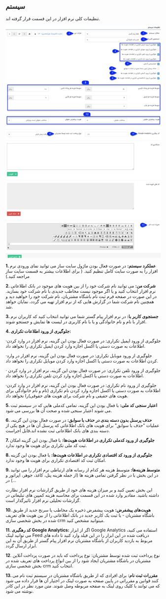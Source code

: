 ## سیستم



تنظیمات کلی نرم افزار در این قسمت قرار گرفته اند.

![](system.png)

**1. عملکرد سیستم:**   در صورت فعال بودن ماژول سایت ساز می توانید نمای ورودی نرم افزار را به صورت سایت کامل تنظیم کنید. ( برای اطلاعات بیشتر به قسمت سایت ساز مراجعه کنید.) 

**2. شرکت من:**  می توانید نام شرکت خود را از بین هویت های موجود در  بانک اطلاعاتی نرم افزار انتخاب کنید و یا اگر موجود نیست مخاطب جدیدی با نام شرکت خود بسازید. در این صورت در صفحه فرم ثبت نام باشگاه مشتریان، نام شرکت خود را خواهید دید و همچنین نام شرکت شما در گزارش هایی که از نرم افزار تهیه می گردد، نمایان خواهد شد.

**3. جستجوی کاربر با:**  در نرم افزار پیام گستر شما می توانید انتخاب کنید که کاربران نرم افزار با نام و نام خانوادگی و یا با نام کاربری در لیست ها نمایش  و جستجو شوند.

**4. جلوگیری از ورود اطلاعات تکراری:**

·جلوگیری از ورود ایمیل تکراری: در صورت فعال بودن این گزینه، نرم افزار در وارد کردن اطلاعات به صورت دستی یا اکسل اجازه وارد کردن ایمیل تکراری را نخواهد داد.

·جلوگیری از ورود موبایل تکراری: در صورت فعال بودن این گزینه، نرم افزار  در وارد کردن اطلاعات به صورت دستی یا اکسل اجازه وارد کردن موبایل تکراری را نخواهد داد.

· جلوگیری از ورود تلفن تکراری: در صورت فعال بودن این گزینه، نرم افزار در وارد کردن اطلاعات به صورت دستی یا اکسل اجازه وارد کردن تلفن تکراری را نخواهد داد.

·جلوگیری از ورود نام تکراری: در صورت فعال  بودن این گزینه، نرم افزار در وارد کردن اطلاعات به صورت دستی یا اکسل اجازه وارد کردن نام تکراری (نام و نام خانوادگی برای هویت های حقیقی و نام شرکت برای هویت های حقوقی)را نخواهد داد.

 

**5.  اعتبار سنجی کد ملی:** با فعال بودن این گزینه، تمامی کدملی هایی که در سیستم ثبت می شوند اعتبار سنجی شده و صحت آن ها بررسی می شود.

**6.  حذف پرسنل بدون دسته بندی در حذف با سوابق:** در صورت فعال بودن این گزینه، عملیات "حذف با سوابق" برای هویت های بانک اطلاعاتی که پرسنل آن ها در هیچ یکی از دسته بندی های بانک اطلاعاتی ثبت نشده اند،قابل اجراست.

**7. جلوگیری از ورود کدملی تکراری در اطلاعات هویت‌ها:** با فعال بودن این گزینه امکان ثبت کد ملی تکراری برای هویت ها وجود ندارد.

**8. جلوگیری از ورود کد اقتصادی تکراری در اطلاعات هویت‌ها:** با فعال بودن این گزینه امکان ثبت کد اقتصادی تکراری برای هویت ها وجود ندارد.

**9. متوسط هزینه‌ها:**  متوسط هزینه هر کدام از رسانه های ارتباطی نرم افزار را می توانید در این بخش با در نظر گرفتن تمامی هزینه ها (از جمله هزینه پنل، کاغذ، جوهر، اپراتور و ...) در

 این بخش تعیین کنید و بر میزان هزینه های خود از طریق گزارشات نرم افزار نظارت داشته باشید. مقادیر وارد شده در این قسمت برای محاسبه هزینه کمپین های تبلیغاتی در  گزارشات
 تحلیلی نرم افزار تاثیرگذار است.

**10. هویت‌های پیشفرض:**  هویت پیشفرض ذخیره یک مخاطب یا سرنخ جدید از طریق باشگاه مشتریان - یا ثبت یک کاربر جدید در بانک اطلاعاتی را از بین هویت های تعریف شده در بخش
شخصی سازی crm میتوانید مشخص کنید.

**11. کد رهگیری Google Analytics:** اگر از ابزار Google Analytics استفاده می کنید، می توانید لینک Feed دریافت شده در این ابزار را در این فیلد وارد کنید تا داده های
 مربوط به بازدید کاربران از باشگاه مشتریان نرم افزار پیام گستر از طریق آن به این ابزار ارسال گردد.

**12**. نوع پرداخت ثبت شده توسط مشتریان: نوع پرداخت که باید در صورت پرداخت آنلاین مشتریان در باشگاه مشتریان ایجاد شود را از بین انواع پرداخت های  تعریف شده در بخش شخصی سازی crm انتخاب کنید.

**13. مقررات ثبت نام:** برای افرادی که از طریق باشگاه مشتریان در سیستم ثبت نام می کنند قوانین و مقرراتی در پایین صفحه به صورت لینک در اختیار آن ها قرار داده می شود که می توانند با کلیک روی لینک به صفحه مربوطه وصل شوند. متن مورد نظر در این کادر نوشته می شود.
 
